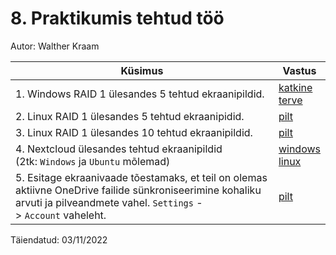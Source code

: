 #  8. Praktikumis tehtud töö

Autor: Walther Kraam

|Küsimus|Vastus|
|---|---|
|1. Windows RAID 1 ülesandes 5 tehtud ekraanipildid.|[katkine](https://github.com/wkraam/OPSysteemid/blob/0716ecf47a45eaa4cf378945e317e04e44d45330/Praktikumite%20failid/Praktikum8/8.1.1.png)<br>[terve](https://github.com/wkraam/OPSysteemid/blob/0716ecf47a45eaa4cf378945e317e04e44d45330/Praktikumite%20failid/Praktikum8/8.1.2.png)|
|2. Linux RAID 1 ülesandes 5 tehtud ekraanipidid.|[pilt](https://github.com/wkraam/OPSysteemid/blob/0716ecf47a45eaa4cf378945e317e04e44d45330/Praktikumite%20failid/Praktikum8/8.2.1.png)|
|3. Linux RAID 1 ülesandes 10 tehtud ekraanipildid.|[pilt](https://github.com/wkraam/OPSysteemid/blob/0716ecf47a45eaa4cf378945e317e04e44d45330/Praktikumite%20failid/Praktikum8/8.3.1.png)|
|4. Nextcloud ülesandes tehtud ekraanipildid (2tk: `Windows` ja `Ubuntu` mõlemad)|[windows](https://github.com/wkraam/OPSysteemid/blob/0716ecf47a45eaa4cf378945e317e04e44d45330/Praktikumite%20failid/Praktikum8/8.4.1.png)<br>[linux](https://github.com/wkraam/OPSysteemid/blob/0716ecf47a45eaa4cf378945e317e04e44d45330/Praktikumite%20failid/Praktikum8/8.4.2.png)|
|5. Esitage ekraanivaade tõestamaks, et teil on olemas aktiivne OneDrive failide sünkroniseerimine kohaliku arvuti ja pilveandmete vahel. `Settings` -> `Account` vaheleht.|[pilt](https://github.com/wkraam/OPSysteemid/blob/0716ecf47a45eaa4cf378945e317e04e44d45330/Praktikumite%20failid/Praktikum8/8.5.1.png)|

Täiendatud: 03/11/2022
